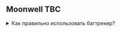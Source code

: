 Moonwell TBC
---
<details>
<summary> Как правильно использовать багтрекер?</summary>
  
Прежде чем сообщать о баге, пожалуйста, убедитесь, что о нем еще никто не сообщал.

Воспользуйтесь поисковой системой, чтобы узнать, имеется ли информация о баге. Если да, ожидайте исправления.

Убедитесь, что вы сообщаете действительно о баге. Используйте ссылки https://wowpedia.fandom.com  https://www.wowhead.com/

Записывайте видео или сделайте скриншот в игре, чтобы наглядно продемонстрировать баг и понять что работает некорректно.

Оформляйте свои багрепорты в соответствии с примером:


| Версия работоспособности | 2.4.3 |
|-----:|-----------|
|     **Описание багрепорта**| Curse of tongues не правильное время наложения на игроков.|
|     **Как воспроизвести баг?**| Необходимо использовать https://db.moonwell.su/?spell=11719 на другого игрока.   |
|     **Как должно работать?**| Заклинание должно накладываться на 12 секунд, а не на 10 секунд. https://wowpedia.fandom.com/wiki/Curse_of_Tongues?so=search. Patch 2.1.0 (2007-05-22): Now has a 12 second duration when used on PvP targets.      |
|     **Дополнительная информация: скриншоты, видео.**| Добавьте скриншот и/или видео в случае необходимости.     |
  </details>
